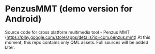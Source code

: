 # PenzusMMT (demo version for Android)
Source code for cross platform multimedia tool - Penzus MMT (https://play.google.com/store/apps/details?id=com.penzus.mmt)
At this moment, this repo contains only QML assets. Full sources will be added later.

